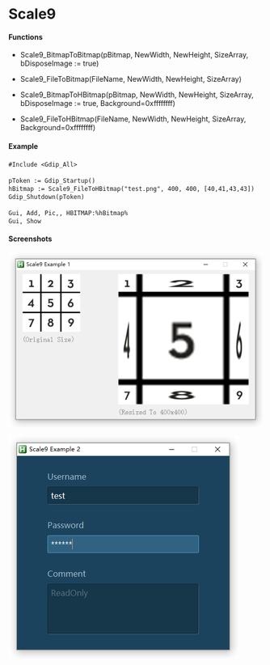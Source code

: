 # Scale9

#### Functions
- Scale9_BitmapToBitmap(pBitmap, NewWidth, NewHeight, SizeArray, bDisposeImage := true)
- Scale9_FileToBitmap(FileName, NewWidth, NewHeight, SizeArray)

- Scale9_BitmapToHBitmap(pBitmap, NewWidth, NewHeight, SizeArray, bDisposeImage := true, Background=0xffffffff)
- Scale9_FileToHBitmap(FileName, NewWidth, NewHeight, SizeArray, Background=0xffffffff)

#### Example
```AutoHotkey
#Include <Gdip_All>

pToken := Gdip_Startup()
hBitmap := Scale9_FileToHBitmap("test.png", 400, 400, [40,41,43,43])
Gdip_Shutdown(pToken)

Gui, Add, Pic,, HBITMAP:%hBitmap%
Gui, Show
```

#### Screenshots

![Scale9 Example 1.png](https://raw.githubusercontent.com/tmplinshi/Scale9/master/screenshot/Scale9%20Example%201.png)

![Scale9 Example 2.png](https://raw.githubusercontent.com/tmplinshi/Scale9/master/screenshot/Scale9%20Example%202.png)
